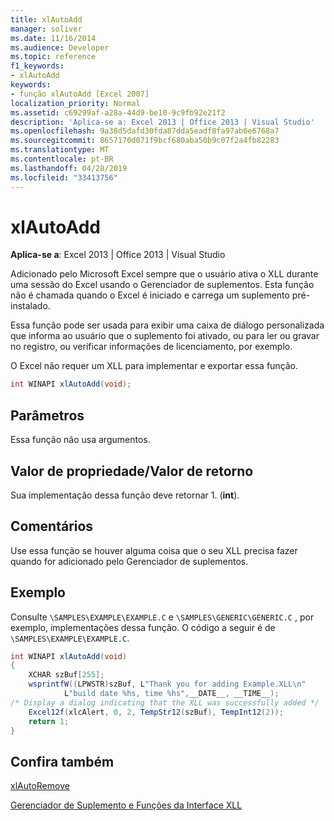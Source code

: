 ```yaml
---
title: xlAutoAdd
manager: soliver
ms.date: 11/16/2014
ms.audience: Developer
ms.topic: reference
f1_keywords:
- xlAutoAdd
keywords:
- função xlAutoAdd [Excel 2007]
localization_priority: Normal
ms.assetid: c69299af-a28a-44d9-be10-9c9fb92e21f2
description: 'Aplica-se a: Excel 2013 | Office 2013 | Visual Studio'
ms.openlocfilehash: 9a38d5dafd30fda87dda5eadf8fa97ab6e6768a7
ms.sourcegitcommit: 8657170d071f9bcf680aba50b9c07f2a4fb82283
ms.translationtype: MT
ms.contentlocale: pt-BR
ms.lasthandoff: 04/28/2019
ms.locfileid: "33413756"
---
```

# <a name="xlautoadd"></a>xlAutoAdd

 **Aplica-se a**: Excel 2013 | Office 2013 | Visual Studio 
  
Adicionado pelo Microsoft Excel sempre que o usuário ativa o XLL durante uma sessão do Excel usando o Gerenciador de suplementos. Esta função não é chamada quando o Excel é iniciado e carrega um suplemento pré-instalado.
  
Essa função pode ser usada para exibir uma caixa de diálogo personalizada que informa ao usuário que o suplemento foi ativado, ou para ler ou gravar no registro, ou verificar informações de licenciamento, por exemplo.
  
O Excel não requer um XLL para implementar e exportar essa função.
  
```cs
int WINAPI xlAutoAdd(void);
```

## <a name="parameters"></a>Parâmetros

Essa função não usa argumentos.
  
## <a name="property-valuereturn-value"></a>Valor de propriedade/Valor de retorno

Sua implementação dessa função deve retornar 1. (**int**).
  
## <a name="remarks"></a>Comentários

Use essa função se houver alguma coisa que o seu XLL precisa fazer quando for adicionado pelo Gerenciador de suplementos.
  
## <a name="example"></a>Exemplo

Consulte `\SAMPLES\EXAMPLE\EXAMPLE.C` e `\SAMPLES\GENERIC\GENERIC.C` , por exemplo, implementações dessa função. O código a seguir é de `\SAMPLES\EXAMPLE\EXAMPLE.C`.
  
```cs
int WINAPI xlAutoAdd(void)
{
    XCHAR szBuf[255];
    wsprintfW((LPWSTR)szBuf, L"Thank you for adding Example.XLL\n"
            L"build date %hs, time %hs",__DATE__, __TIME__);
/* Display a dialog indicating that the XLL was successfully added */
    Excel12f(xlcAlert, 0, 2, TempStr12(szBuf), TempInt12(2));
    return 1;
}
```

## <a name="see-also"></a>Confira também



[xlAutoRemove](xlautoremove.md)


[Gerenciador de Suplemento e Funções da Interface XLL](add-in-manager-and-xll-interface-functions.md)

